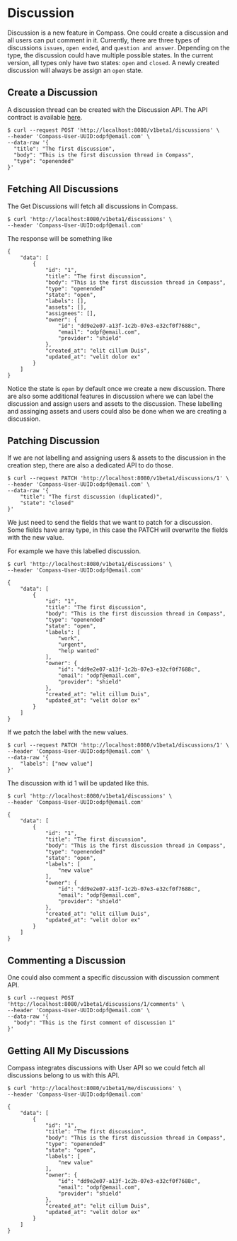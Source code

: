 # Discussion

Discussion is a new feature in Compass. One could create a discussion and all users can put comment in it. Currently, there are three types of discussions `issues`, `open ended`, and `question and answer`. Depending on the type, the discussion could have multiple possible states. In the current version, all types only have two states: `open` and `closed`. A newly created discussion will always be assign an `open` state.

## Create a Discussion

A discussion thread can be created with the Discussion API. The API contract is available [here](https://github.com/odpf/compass/blob/main/third_party/OpenAPI/compass.swagger.json).

```text
$ curl --request POST 'http://localhost:8080/v1beta1/discussions' \
--header 'Compass-User-UUID:odpf@email.com' \
--data-raw '{
  "title": "The first discussion",
  "body": "This is the first discussion thread in Compass",
  "type": "openended"
}'
```

## Fetching All Discussions

The Get Discussions will fetch all discussions in Compass.

```text
$ curl 'http://localhost:8080/v1beta1/discussions' \
--header 'Compass-User-UUID:odpf@email.com'
```

The response will be something like
```text
{
    "data": [
        {
            "id": "1",
            "title": "The first discussion",
            "body": "This is the first discussion thread in Compass",
            "type": "openended"
            "state": "open",
            "labels": [],
            "assets": [],
            "assignees": [],
            "owner": {
                "id": "dd9e2e07-a13f-1c2b-07e3-e32cf0f7688c",
                "email": "odpf@email.com",
                "provider": "shield"
            },
            "created_at": "elit cillum Duis",
            "updated_at": "velit dolor ex"
        }
    ]
}
```
Notice the state is `open` by default once we create a new discussion. There are also some additional features in discussion where we can label the discussion and assign users and assets to the discussion. These labelling and assinging assets and users could also be done when we are creating a discussion.

## Patching Discussion

If we are not labelling and assigning users & assets to the discussion in the creation step, there are also a dedicated API to do those.

```text
$ curl --request PATCH 'http://localhost:8080/v1beta1/discussions/1' \
--header 'Compass-User-UUID:odpf@email.com' \
--data-raw '{
    "title": "The first discussion (duplicated)",
    "state": "closed"
}'
```

We just need to send the fields that we want to patch for a discussion. Some fields have array type, in this case the PATCH will overwrite the fields with the new value.

For example we have this labelled discussion.
```text
$ curl 'http://localhost:8080/v1beta1/discussions' \
--header 'Compass-User-UUID:odpf@email.com'

{
    "data": [
        {
            "id": "1",
            "title": "The first discussion",
            "body": "This is the first discussion thread in Compass",
            "type": "openended"
            "state": "open",
            "labels": [
                "work",
                "urgent",
                "help wanted"
            ],
            "owner": {
                "id": "dd9e2e07-a13f-1c2b-07e3-e32cf0f7688c",
                "email": "odpf@email.com",
                "provider": "shield"
            },
            "created_at": "elit cillum Duis",
            "updated_at": "velit dolor ex"
        }
    ]
}
```

If we patch the label with the new values.

```text
$ curl --request PATCH 'http://localhost:8080/v1beta1/discussions/1' \
--header 'Compass-User-UUID:odpf@email.com' \
--data-raw '{
    "labels": ["new value"]
}'
```

The discussion with id 1 will be updated like this.
```text
$ curl 'http://localhost:8080/v1beta1/discussions' \
--header 'Compass-User-UUID:odpf@email.com'

{
    "data": [
        {
            "id": "1",
            "title": "The first discussion",
            "body": "This is the first discussion thread in Compass",
            "type": "openended"
            "state": "open",
            "labels": [
                "new value"
            ],
            "owner": {
                "id": "dd9e2e07-a13f-1c2b-07e3-e32cf0f7688c",
                "email": "odpf@email.com",
                "provider": "shield"
            },
            "created_at": "elit cillum Duis",
            "updated_at": "velit dolor ex"
        }
    ]
}
```

## Commenting a Discussion

One could also comment a specific discussion with discussion comment API.

```text
$ curl --request POST 'http://localhost:8080/v1beta1/discussions/1/comments' \
--header 'Compass-User-UUID:odpf@email.com' \
--data-raw '{
  "body": "This is the first comment of discussion 1"
}'
```

## Getting All My Discussions

Compass integrates discussions with User API so we could fetch all discussions belong to us with this API.
```text
$ curl 'http://localhost:8080/v1beta1/me/discussions' \
--header 'Compass-User-UUID:odpf@email.com'

{
    "data": [
        {
            "id": "1",
            "title": "The first discussion",
            "body": "This is the first discussion thread in Compass",
            "type": "openended"
            "state": "open",
            "labels": [
                "new value"
            ],
            "owner": {
                "id": "dd9e2e07-a13f-1c2b-07e3-e32cf0f7688c",
                "email": "odpf@email.com",
                "provider": "shield"
            },
            "created_at": "elit cillum Duis",
            "updated_at": "velit dolor ex"
        }
    ]
}
```